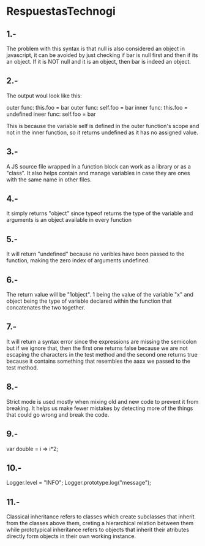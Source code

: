 # RespuestasTechnogi

 ## 1.-
 
 The problem with this syntax is that null is also considered an object in javascript, it can be avoided by just checking if bar is null first and then if its an object. If it is NOT null and it is an object, then bar is indeed an object.
 
 ## 2.-
 
 The output woul look like this:
 
  outer func: this.foo = bar
  outer func: self.foo = bar
  inner func: this.foo = undefined
  ineer func: self.foo = bar
  
  This is because the variable self is defined in the outer function's scope and not in the inner function, so it returns undefined as it has no assigned value.
  
  ## 3.-
  
  A JS source file wrapped in a function block can work as a library or as a "class". It also helps contain and manage variables in case they are ones with the same name in other files.
  
  ## 4.-
  
  It simply returns "object" since typeof returns the type of the variable and arguments is an object available in every function
  
  ## 5.-
  
  It will return "undefined" because no varibles have been passed to the function, making the zero index of arguments undefined.
  
  ## 6.-
  
  The return value will be "1object". 1 being the value of the variable "x" and object being the type of variable declared within the function that concatenates the two together.
  
  ## 7.-
  
  It will return a syntax error since the expressions are missing the semicolon but if we ignore that, then the first one returns false because we are not escaping the characters in the test method and the second one returns true because it contains something that resembles the aaxx we passed to the test method.
  
  ## 8.-
  
  Strict mode is used mostly when mixing old and new code to prevent it from breaking. It helps us make fewer mistakes by detecting more of the things that could go wrong and break the code.
 
 ## 9.-
  
  var double = i =>	i*2;
  
 ## 10.-
 
 Logger.level = "INFO";
 Logger.prototype.log("message");
 
 ## 11.-
 
  Classical inheritance refers to classes which create subclasses that inherit from the classes above them, creting a hierarchical relation between them while prototypical inheritance refers to objects that inherit their atributes directly form objects in their own working instance.
 
